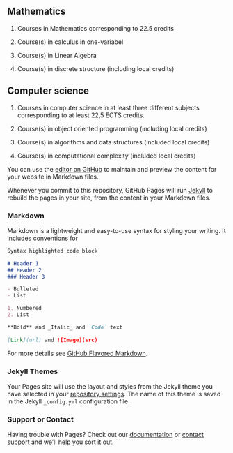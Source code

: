 ## Mathematics

1. Courses in Mathematics corresponding to 22.5 credits 

2. Course(s) in calculus in one-variabel

3. Course(s) in Linear Algebra

4. Course(s) in discrete structure (including local credits)

## Computer science

1. Courses in computer science in at least three different subjects corresponding to at least 22,5 ECTS credits.

2. Course(s) in object oriented programming (including local credits)

3. Course(s) in algorithms and data structures (included local credits) 

4. Course(s) in computational complexity (included local credits)

You can use the [editor on GitHub](https://github.com/weilheim/Course-Description/edit/master/README.md) to maintain and preview the content for your website in Markdown files.

Whenever you commit to this repository, GitHub Pages will run [Jekyll](https://jekyllrb.com/) to rebuild the pages in your site, from the content in your Markdown files.

### Markdown

Markdown is a lightweight and easy-to-use syntax for styling your writing. It includes conventions for

```markdown
Syntax highlighted code block

# Header 1
## Header 2
### Header 3

- Bulleted
- List

1. Numbered
2. List

**Bold** and _Italic_ and `Code` text

[Link](url) and ![Image](src)
```

For more details see [GitHub Flavored Markdown](https://guides.github.com/features/mastering-markdown/).

### Jekyll Themes

Your Pages site will use the layout and styles from the Jekyll theme you have selected in your [repository settings](https://github.com/weilheim/Course-Description/settings). The name of this theme is saved in the Jekyll `_config.yml` configuration file.

### Support or Contact

Having trouble with Pages? Check out our [documentation](https://help.github.com/categories/github-pages-basics/) or [contact support](https://github.com/contact) and we’ll help you sort it out.

